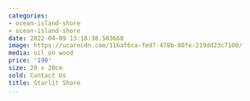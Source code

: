 ```yaml
---
categories:
- ocean-island-shore
- ocean-island-shore
date: 2022-04-09 13:18:38.503668
image: https://ucarecdn.com/116af6ca-fed7-478b-80fe-219dd23c7100/
media: oil on wood
price: '190'
size: 20 x 20cm
sold: Contact Us
title: Starlit Shore
...
```

